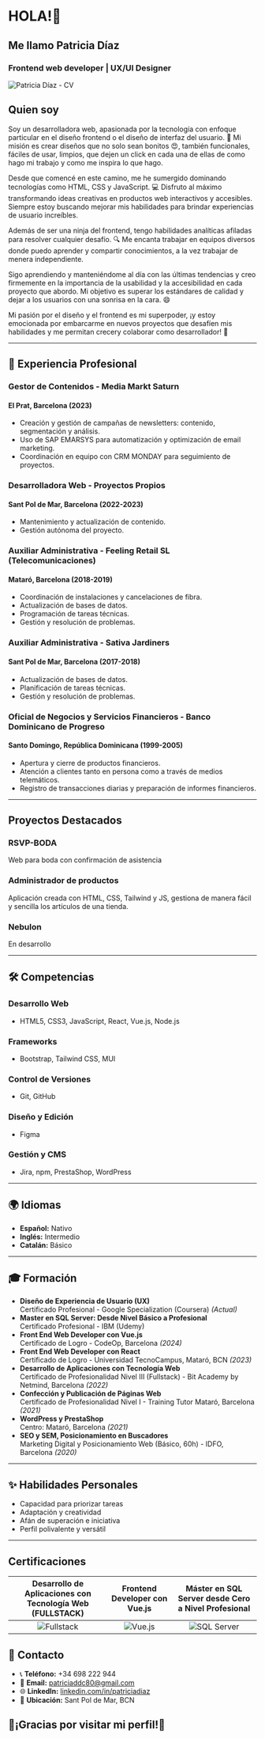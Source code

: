 # HOLA!👋

## Me llamo Patricia Díaz

### Frontend web developer | UX/UI Designer

![Patricia Díaz - CV](https://github.com/Patriciaddc80/PATRICIA-DIAZ/assets/98458936/f886dd2c-62bd-4926-b883-bde1d5f9d567)

## Quien soy

Soy un desarrolladora web, apasionada por la tecnología con enfoque particular en el diseño frontend o el diseño de interfaz del usuario.
🎨 Mi misión es crear diseños que no solo sean bonitos 😍, también funcionales, fáciles de usar, limpios, que dejen un click en cada una de ellas de como hago mi trabajo y como me inspira lo que hago.

Desde que comencé en este camino, me he sumergido dominando tecnologías como HTML, CSS y JavaScript. 💻 Disfruto al máximo transformando ideas creativas en productos web interactivos y accesibles. Siempre estoy buscando mejorar mis habilidades para brindar experiencias de usuario increíbles.

Además de ser una ninja del frontend, tengo habilidades analíticas afiladas para resolver cualquier desafío. 🔍 Me encanta trabajar en equipos diversos donde puedo aprender y compartir conocimientos, a la vez trabajar de menera independiente.

Sigo aprendiendo y manteniéndome al día con las últimas tendencias y creo firmemente en la importancia de la usabilidad y la accesibilidad en cada proyecto que abordo. Mi objetivo es superar los estándares de calidad y dejar a los usuarios con una sonrisa en la cara. 😄

Mi pasión por el diseño y el frontend es mi superpoder, ¡y estoy emocionada por embarcarme en nuevos proyectos que desafíen mis habilidades y me permitan crecery colaborar como desarrollador! 🚀

---

## 💼 Experiencia Profesional

### Gestor de Contenidos - Media Markt Saturn

#### El Prat, Barcelona (2023)

- Creación y gestión de campañas de newsletters: contenido, segmentación y análisis.
- Uso de SAP EMARSYS para automatización y optimización de email marketing.
- Coordinación en equipo con CRM MONDAY para seguimiento de proyectos.

### Desarrolladora Web - Proyectos Propios

#### Sant Pol de Mar, Barcelona (2022-2023)

- Mantenimiento y actualización de contenido.
- Gestión autónoma del proyecto.

### Auxiliar Administrativa - Feeling Retail SL (Telecomunicaciones)

#### Mataró, Barcelona (2018-2019)

- Coordinación de instalaciones y cancelaciones de fibra.
- Actualización de bases de datos.
- Programación de tareas técnicas.
- Gestión y resolución de problemas.

### Auxiliar Administrativa - Sativa Jardiners

#### Sant Pol de Mar, Barcelona (2017-2018)

- Actualización de bases de datos.
- Planificación de tareas técnicas.
- Gestión y resolución de problemas.

### Oficial de Negocios y Servicios Financieros - Banco Dominicano de Progreso

#### Santo Domingo, República Dominicana (1999-2005)

- Apertura y cierre de productos financieros.
- Atención a clientes tanto en persona como a través de medios telemáticos.
- Registro de transacciones diarias y preparación de informes financieros.

---

## Proyectos Destacados

### RSVP-BODA

Web para boda con confirmación de asistencia

### Administrador de productos

Aplicación creada con HTML, CSS, Tailwind y JS, gestiona de manera fácil y sencilla los artículos de una tienda.

### Nebulon

En desarrollo

---

## 🛠️ Competencias

### Desarrollo Web

- HTML5, CSS3, JavaScript, React, Vue.js, Node.js

### Frameworks

- Bootstrap, Tailwind CSS, MUI

### Control de Versiones

- Git, GitHub

### Diseño y Edición

- Figma

### Gestión y CMS

- Jira, npm, PrestaShop, WordPress

---

## 🌍 Idiomas

- **Español:** Nativo
- **Inglés:** Intermedio
- **Catalán:** Básico

---

## 🎓 Formación

- **Diseño de Experiencia de Usuario (UX)**  
  Certificado Profesional - Google Specialization (Coursera) *(Actual)*
- **Master en SQL Server: Desde Nivel Básico a Profesional**  
  Certificado Profesional - IBM (Udemy)
- **Front End Web Developer con Vue.js**  
  Certificado de Logro - CodeOp, Barcelona *(2024)*
- **Front End Web Developer con React**  
  Certificado de Logro - Universidad TecnoCampus, Mataró, BCN *(2023)*
- **Desarrollo de Aplicaciones con Tecnología Web**  
  Certificado de Profesionalidad Nivel III (Fullstack) - Bit Academy by Netmind, Barcelona *(2022)*
- **Confección y Publicación de Páginas Web**  
  Certificado de Profesionalidad Nivel I - Training Tutor Mataró, Barcelona *(2021)*
- **WordPress y PrestaShop**  
  Centro: Mataró, Barcelona *(2021)*
- **SEO y SEM, Posicionamiento en Buscadores**  
  Marketing Digital y Posicionamiento Web (Básico, 60h) - IDFO, Barcelona *(2020)*

---

## ✨ Habilidades Personales

- Capacidad para priorizar tareas
- Adaptación y creatividad
- Afán de superación e iniciativa
- Perfil polivalente y versátil

---

## Certificaciones

| Desarrollo de Aplicaciones con Tecnología Web (FULLSTACK) | Frontend Developer con Vue.js | Máster en SQL Server desde Cero a Nivel Profesional |
|:--------------------------------------------------------:|:----------------------------:|:--------------------------------------------------:|
| ![Fullstack](https://github.com/Patriciaddc80/PATRICIA-DIAZ/assets/98458936/a3ddacd8-09fd-408b-9e6c-2f8aeccb16ff) | ![Vue.js](https://github.com/Patriciaddc80/PATRICIA-DIAZ/assets/98458936/d2c604bf-9218-4281-b741-090a6001e3cd) | ![SQL Server](https://github.com/user-attachments/assets/4c612b54-f507-4297-9c72-52e8165844b5) |

## 📌 Contacto

- 📞 **Teléfono:** +34 698 222 944
- 📧 **Email:** [patriciaddc80@gmail.com](mailto:patriciaddc80@gmail.com)
- 🌐 **LinkedIn:** [linkedin.com/in/patriciadiaz](https://linkedin.com/in/patriciadiaz)
- 📍 **Ubicación:** Sant Pol de Mar, BCN

## 🌟¡Gracias por visitar mi perfil!🌟
